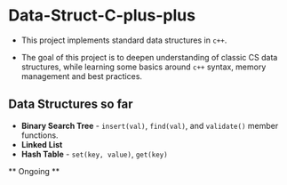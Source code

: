 # Data-Struct-C-plus-plus

* This project implements standard data structures in `c++`.

* The goal of this project is to deepen understanding of classic CS data structures, while learning some basics around `c++` syntax, memory management and best practices.

## Data Structures so far
* __Binary Search Tree__ - `insert(val)`, `find(val)`, and `validate()` member functions.
* __Linked List__ 
* __Hash Table__ - `set(key, value)`, `get(key)`


** Ongoing **